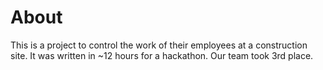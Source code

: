 # About

This is a project to control the work of their employees at a construction site. It was written in ~12 hours for a hackathon. Our team took 3rd place.
